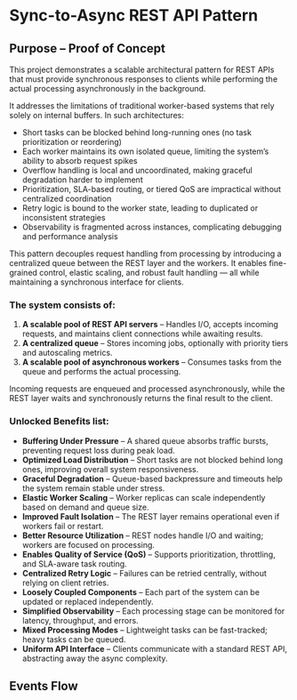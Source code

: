 # Sync-to-Async REST API Pattern

## Purpose – Proof of Concept

This project demonstrates a scalable architectural pattern for REST APIs that must provide synchronous responses to clients while performing the actual processing asynchronously in the background.

It addresses the limitations of traditional worker-based systems that rely solely on internal buffers. In such architectures:

- Short tasks can be blocked behind long-running ones (no task prioritization or reordering)
- Each worker maintains its own isolated queue, limiting the system’s ability to absorb request spikes
- Overflow handling is local and uncoordinated, making graceful degradation harder to implement
- Prioritization, SLA-based routing, or tiered QoS are impractical without centralized coordination
- Retry logic is bound to the worker state, leading to duplicated or inconsistent strategies
- Observability is fragmented across instances, complicating debugging and performance analysis

This pattern decouples request handling from processing by introducing a centralized queue between the REST layer and the workers. It enables fine-grained control, elastic scaling, and robust fault handling — all while maintaining a synchronous interface for clients.

### The system consists of:

1. **A scalable pool of REST API servers** – Handles I/O, accepts incoming requests, and maintains client connections while awaiting results.
2. **A centralized queue** – Stores incoming jobs, optionally with priority tiers and autoscaling metrics.
3. **A scalable pool of asynchronous workers** – Consumes tasks from the queue and performs the actual processing.

Incoming requests are enqueued and processed asynchronously, while the REST layer waits and synchronously returns the final result to the client.

### Unlocked Benefits list:

- **Buffering Under Pressure** – A shared queue absorbs traffic bursts, preventing request loss during peak load.
- **Optimized Load Distribution** – Short tasks are not blocked behind long ones, improving overall system responsiveness.
- **Graceful Degradation** – Queue-based backpressure and timeouts help the system remain stable under stress.
- **Elastic Worker Scaling** – Worker replicas can scale independently based on demand and queue size.
- **Improved Fault Isolation** – The REST layer remains operational even if workers fail or restart.
- **Better Resource Utilization** – REST nodes handle I/O and waiting; workers are focused on processing.
- **Enables Quality of Service (QoS)** – Supports prioritization, throttling, and SLA-aware task routing.
- **Centralized Retry Logic** – Failures can be retried centrally, without relying on client retries.
- **Loosely Coupled Components** – Each part of the system can be updated or replaced independently.
- **Simplified Observability** – Each processing stage can be monitored for latency, throughput, and errors.
- **Mixed Processing Modes** – Lightweight tasks can be fast-tracked; heavy tasks can be queued.
- **Uniform API Interface** – Clients communicate with a standard REST API, abstracting away the async complexity.

## Events Flow

